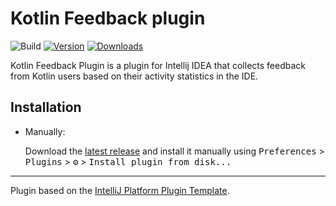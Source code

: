 # Kotlin Feedback plugin

![Build](https://github.com/DmitryPogrebnoy/feedback-test/workflows/Build/badge.svg)
[![Version](https://img.shields.io/jetbrains/plugin/v/PLUGIN_ID.svg)](https://plugins.jetbrains.com/plugin/PLUGIN_ID)
[![Downloads](https://img.shields.io/jetbrains/plugin/d/PLUGIN_ID.svg)](https://plugins.jetbrains.com/plugin/PLUGIN_ID)

<!-- Plugin description -->
Kotlin Feedback Plugin is a plugin for Intellij IDEA 
that collects feedback from Kotlin users based on their activity statistics in the IDE.
<!-- Plugin description end -->

## Installation

- Manually:

  Download the [latest release](https://github.com/DmitryPogrebnoy/feedback-test/releases/latest) and install it manually using
  <kbd>Preferences</kbd> > <kbd>Plugins</kbd> > <kbd>⚙️</kbd> > <kbd>Install plugin from disk...</kbd>


---
Plugin based on the [IntelliJ Platform Plugin Template][template].

[template]: https://github.com/JetBrains/intellij-platform-plugin-template
